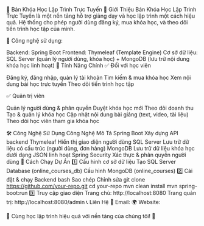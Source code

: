🚀 Bán Khóa Học Lập Trình Trực Tuyến
📌 Giới Thiệu
Bán Khóa Học Lập Trình Trực Tuyến là một nền tảng hỗ trợ giảng dạy và học lập trình một cách hiệu quả. Hệ thống cho phép người dùng đăng ký, mua khóa học, và theo dõi tiến trình học tập của mình.

🔹 Công nghệ sử dụng:

Backend: Spring Boot
Frontend: Thymeleaf (Template Engine)
Cơ sở dữ liệu: SQL Server (quản lý người dùng, khóa học) + MongoDB (lưu trữ nội dung khóa học linh hoạt)
🎯 Tính Năng Chính
✅ Đối với học viên

Đăng ký, đăng nhập, quản lý tài khoản
Tìm kiếm & mua khóa học
Xem nội dung bài học trực tuyến
Theo dõi tiến trình học tập

✅ Quản trị viên

Quản lý người dùng & phân quyền
Duyệt khóa học mới
Theo dõi doanh thu
Tạo & quản lý khóa học
Cập nhật nội dung bài giảng (text, video, tài liệu)
Theo dõi học viên tham gia khóa học

🛠️ Công Nghệ Sử Dụng
Công Nghệ	Mô Tả
Spring Boot	Xây dựng API backend
Thymeleaf	Hiển thị giao diện người dùng
SQL Server	Lưu trữ dữ liệu có cấu trúc (người dùng, đơn hàng)
MongoDB	Lưu trữ dữ liệu khóa học dưới dạng JSON linh hoạt
Spring Security	Xác thực & phân quyền người dùng
🚀 Cách Chạy Dự Án
1️⃣ Cấu hình cơ sở dữ liệu
Tạo SQL Server Database (online_courses_db)
Cấu hình MongoDB (online_courses)
2️⃣ Cài đặt & chạy Backend
bash
Sao chép
Chỉnh sửa
git clone https://github.com/your-repo.git
cd your-repo
mvn clean install
mvn spring-boot:run
3️⃣ Truy cập giao diện
Trang chủ: http://localhost:8080
Trang quản trị: http://localhost:8080/admin
📞 Liên Hệ
📧 Email:
🌍 Website:

🚀 Cùng học lập trình hiệu quả với nền tảng của chúng tôi! 🚀
